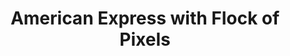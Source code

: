 ---
layout: default
title: 'American Express with Flock of Pixels'
slug: work
path: ../

meta-title: American Express with Flock of Pixels
meta-description: 

client-order: 6

client-name: American Express
client-slug: americanexpress
client-tag: 'Script Writing for Promotional Videos'
client-desc: "Flock of Pixels, an award winning micro agency, hired Jason to write scripts for a series of 3 promotional web videos for American Express Global Network. The scripts needed to express the value of Amex's B2B services in a creative but succinct way, without using a voice over. The client was very happy with the final results, which can be viewed on the <a href='https://network.americanexpress.com/globalnetwork/'>American Express website</a>."

---